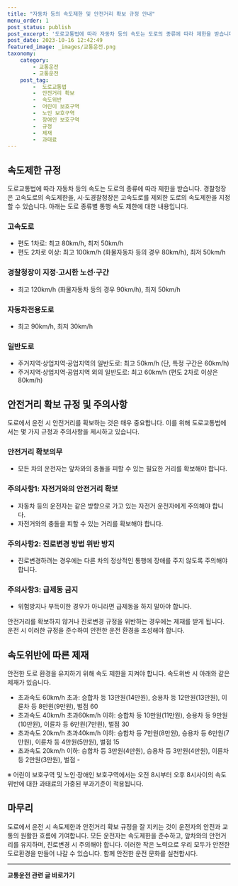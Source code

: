 ```yaml
---
title: "자동차 등의 속도제한 및 안전거리 확보 규정 안내"
menu_order: 1
post_status: publish
post_excerpt: '도로교통법에 따라 자동차 등의 속도는 도로의 종류에 따라 제한을 받습니다. 경찰청장은 고속도로의 속도제한을, 시 도경찰청장은 고속도로를 제외한 도로의 속도제한을 지정할 수 있습니다. 아래는 도로 종류별 통행 속도 제한에 대한 내용입니다.'
post_date: 2023-10-16 12:42:49
featured_image: _images/교통운전.png
taxonomy:
    category:
        - 교통운전
        - 교통운전
    post_tag:
        -  도로교통법
        -  안전거리 확보
        -  속도위반
        -  어린이 보호구역
        -  노인 보호구역
        -  장애인 보호구역
        -  규정
        -  제재
        -  과태료
---
```



## 속도제한 규정

도로교통법에 따라 자동차 등의 속도는 도로의 종류에 따라 제한을 받습니다. 경찰청장은 고속도로의 속도제한을, 시·도경찰청장은 고속도로를 제외한 도로의 속도제한을 지정할 수 있습니다. 아래는 도로 종류별 통행 속도 제한에 대한 내용입니다.

### 고속도로
- 편도 1차로: 최고 80km/h, 최저 50km/h
- 편도 2차로 이상: 최고 100km/h (화물자동차 등의 경우 80km/h), 최저 50km/h

### 경찰청장이 지정·고시한 노선·구간
- 최고 120km/h (화물자동차 등의 경우 90km/h), 최저 50km/h

### 자동차전용도로
- 최고 90km/h, 최저 30km/h

### 일반도로
- 주거지역·상업지역·공업지역의 일반도로: 최고 50km/h (단, 특정 구간은 60km/h)
- 주거지역·상업지역·공업지역 외의 일반도로: 최고 60km/h (편도 2차로 이상은 80km/h)

## 안전거리 확보 규정 및 주의사항

도로에서 운전 시 안전거리를 확보하는 것은 매우 중요합니다. 이를 위해 도로교통법에서는 몇 가지 규정과 주의사항을 제시하고 있습니다.

### 안전거리 확보의무
- 모든 차의 운전자는 앞차와의 충돌을 피할 수 있는 필요한 거리를 확보해야 합니다.

### 주의사항1: 자전거와의 안전거리 확보
- 자동차 등의 운전자는 같은 방향으로 가고 있는 자전거 운전자에게 주의해야 합니다.
- 자전거와의 충돌을 피할 수 있는 거리를 확보해야 합니다.

### 주의사항2: 진로변경 방법 위반 방지
- 진로변경하려는 경우에는 다른 차의 정상적인 통행에 장애를 주지 않도록 주의해야 합니다.

### 주의사항3: 급제동 금지
- 위험방지나 부득이한 경우가 아니라면 급제동을 하지 말아야 합니다.

안전거리를 확보하지 않거나 진로변경 규정을 위반하는 경우에는 제재를 받게 됩니다. 운전 시 이러한 규정을 준수하여 안전한 운전 환경을 조성해야 합니다.

## 속도위반에 따른 제재

안전한 도로 환경을 유지하기 위해 속도 제한을 지켜야 합니다. 속도위반 시 아래와 같은 제재가 있습니다.

- 초과속도 60km/h 초과: 승합차 등 13만원(14만원), 승용차 등 12만원(13만원), 이륜차 등 8만원(9만원), 벌점 60
- 초과속도 40km/h 초과60km/h 이하: 승합차 등 10만원(11만원), 승용차 등 9만원(10만원), 이륜차 등 6만원(7만원), 벌점 30
- 초과속도 20km/h 초과40km/h 이하: 승합차 등 7만원(8만원), 승용차 등 6만원(7만원), 이륜차 등 4만원(5만원), 벌점 15
- 초과속도 20km/h 이하: 승합차 등 3만원(4만원), 승용차 등 3만원(4만원), 이륜차 등 2만원(3만원), 벌점 -

※ 어린이 보호구역 및 노인·장애인 보호구역에서는 오전 8시부터 오후 8시사이의 속도위반에 대한 과태료의 가중된 부과기준이 적용됩니다.

## 마무리

도로에서 운전 시 속도제한과 안전거리 확보 규정을 잘 지키는 것이 운전자의 안전과 교통의 원활한 흐름에 기여합니다. 모든 운전자는 속도제한을 준수하고, 앞차와의 안전거리를 유지하며, 진로변경 시 주의해야 합니다. 이러한 작은 노력으로 우리 모두가 안전한 도로환경을 만들어 나갈 수 있습니다. 함께 안전한 운전 문화를 실천합시다.

<!-- wp:separator -->
<hr class="wp-block-separator has-alpha-channel-opacity"/>
<!-- /wp:separator -->

<!-- wp:group {"backgroundColor":"base","layout":{"type":"constrained"}} -->
<div class="wp-block-group has-base-background-color has-background"><!-- wp:paragraph {"align":"center","fontSize":"medium"} -->
<p class="has-text-align-center has-large-font-size"><strong>교통운전 관련 글 바로가기</strong></p>
<!-- /wp:paragraph -->


<!-- wp:latest-posts
{"categories":[{"id":1440,"count":19,"description":"","link":"https://uknowlaw.com/category/%ea%b5%90%ed%86%b5%ec%9a%b4%ec%a0%84/","name":"교통운전","slug":"교통운전","taxonomy":"category","parent":0,"meta":[],"_links":{"self":[{"href":"https://uknowlaw.com/wp-json/wp/v2/categories/1440"}],"collection":[{"href":"https://uknowlaw.com/wp-json/wp/v2/categories"}],"about":[{"href":"https://uknowlaw.com/wp-json/wp/v2/taxonomies/category"}],"wp:post_type":[{"href":"https://uknowlaw.com/wp-json/wp/v2/posts?categories=1440"}],"curies":[{"name":"wp","href":"https://api.w.org/{rel}","templated":true}]}}]} /--></div>
<!-- /wp:group -->